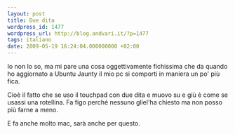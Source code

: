 ```yaml
---
layout: post
title: Due dita
wordpress_id: 1477
wordpress_url: http://blog.andvari.it/?p=1477
tags: italiano
date: 2009-05-19 16:24:04.000000000 +02:00
---
```

Io non lo so, ma mi pare una cosa oggettivamente fichissima che da quando ho aggiornato a Ubuntu Jaunty il mio pc si comporti in maniera un po' più fica.

Cioè il fatto che se uso il touchpad con due dita e muovo su e giù è come se usassi una rotellina. Fa figo perché nessuno gliel'ha chiesto ma non posso più farne a meno.

E fa anche molto mac, sarà anche per questo.
